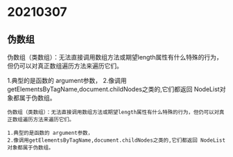 # 20210307
## 伪数组
伪数组（类数组）：无法直接调用数组方法或期望length属性有什么特殊的行为，但仍可以对真正数组遍历方法来遍历它们。

1.典型的是函数的 argument参数，
2.像调用getElementsByTagName,document.childNodes之类的,它们都返回 NodeList对象都属于伪数组。
```
伪数组（类数组）：无法直接调用数组方法或期望length属性有什么特殊的行为，但仍可以对真正数组遍历方法来遍历它们。

1.典型的是函数的 argument参数，
2.像调用getElementsByTagName,document.childNodes之类的,它们都返回 NodeList对象都属于伪数组。
```
### 